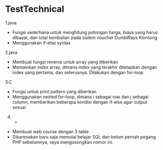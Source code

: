 # TestTechnical
1.java
- Fungsi sederhana untuk menghitung potongan harga, biaya yang harus dibayar, dan total kembalian pada sistem voucher DumbWays Klontong
- Menggunakan if-else syntax 

2.java
- Membuat fungsi reverse untuk array yang diberikan
- Memainkan index array, dimana index yang terakhir ditetapkan dengan index yang pertama, dan seterusnya. Dilakukan dengan for-loop

3.C
- Fungsi untuk print pattern yang diberikan
- Menggunakan nested for-loop, dimana i sebagai row dan j sebagai column, memberikan beberapa kondisi dengan if-else agar output sesuai

4. -
- Membuat web course dengan 3 table 
- Dikarenakan baru saja memulai belajar SQL dan belum pernah pegang PHP sebelumnya, saya mengosongkan nomor ini.
